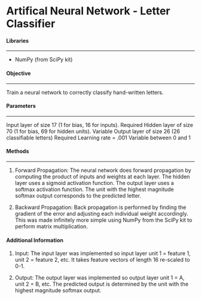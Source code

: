 # Artifical Neural Network - Letter Classifier

#### Libraries
---
- NumPy (from SciPy kit)

#### Objective
---
Train a neural network to correctly classify hand-written letters.

#### Parameters
---
Input layer of size 17 (1 for bias, 16 for inputs).
    Required
Hidden layer of size 70 (1 for bias, 69 for hidden units).
    Variable
Output layer of size 26 (26 classifiable letters)
    Required
Learning rate = .001
    Variable between 0 and 1

#### Methods
---
1. Forward Propagation:
The neural network does forward propagation by computing the product of inputs and weights at each layer. The hidden layer uses a sigmoid activation function. The output layer uses a softmax activation function. The unit with the highest magnitude softmax output corresponds to the predicted letter.

2. Backward Propagation:
Back propagation is performed by finding the gradient of the error and adjusting each individual weight accordingly. This was made infinitely more simple using NumPy from the SciPy kit to perform matrix multiplication.

#### Additional Information
1. Input:
The input layer was implemented so input layer unit 1 = feature 1, unit 2 = feature 2, etc.
It takes feature vectors of length 16 re-scaled to 0-1.

2. Output:
The output layer was implemented so output layer unit 1 = A, unit 2 = B, etc.
The predicted output is determined by the unit with the highest magnitude softmax output.
